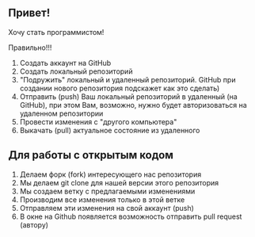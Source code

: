 ## Привет!

Хочу стать программистом!

Правильно!!!

1. Создать аккаунт на GitHub
2. Создать локальный репозиторий
3. "Подружить" локальный и удаленный репозиторий. GitHub при создании нового репозитория подскажет как это сделать)
4. Отправить (push) Ваш локальный репозиторий в удаленный (на GitHub), при этом Вам, возможно, нужно будет авторизоваться на удаленном репозитории
5. Провести изменения с "другого компьютера" 
6. Выкачать (pull) актуальное состояние из удаленного

## Для работы с открытым кодом
1. Делаем форк (fork) интересующего нас репозитория
2. Мы делаем git clone для нашей версии этого репозитория
3. Мы создаем ветку с предлагаемыми изменениями
4. Производим все изменения только в этой ветке
5. Отправляем эти изменения на свой аккаунт (push)
6. В окне на Github появляется возможность отправить pull request (автору)
